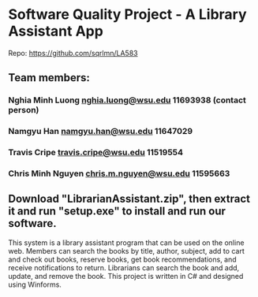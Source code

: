 # Software Quality Project - A Library Assistant App
Repo: https://github.com/sqrlmn/LA583
## Team members:
### Nghia Minh Luong nghia.luong@wsu.edu 11693938 (contact person)
### Namgyu Han namgyu.han@wsu.edu 11647029
### Travis Cripe travis.cripe@wsu.edu 11519554
### Chris Minh Nguyen chris.m.nguyen@wsu.edu 11595663
## Download "LibrarianAssistant.zip", then extract it and run "setup.exe" to install and run our software.
This system is a library assistant program that can be used on the online web. Members 
can search the books by title, author, subject, add to cart and check out books, reserve 
books, get book recommendations, and receive notifications to return. Librarians can 
search the book and add, update, and remove the book. This project is written in C# and designed using Winforms. 
